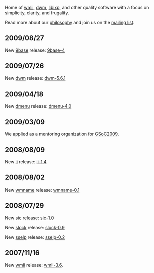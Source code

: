 Home of [wmii](http://wmii.suckless.org), [dwm](http://dwm.suckless.org), [libixp](http://libs.suckless.org/libixp), and other quality
software with a focus on simplicity, clarity, and frugality.

Read more about our [philosophy](/common/) and join us on the [mailing list](common/community).

2009/08/27
----------
New [9base](http://tools.suckless.org/9base) release: [9base-4](http://dl.suckless.org/tools/9base-4.tar.gz)

2009/07/26
----------
New [dwm](http://dwm.suckless.org) release: [dwm-5.6.1](http://dl.suckless.org/dwm/dwm-5.6.1.tar.gz)

2009/04/18
----------
New [dmenu](http://tools.suckless.org/dmenu) release: [dmenu-4.0](http://dl.suckless.org/tools/dmenu-4.0.tar.gz)

2009/03/09
----------
We applied as a mentoring organization for [GSoC2009](http://suckless.org/common/project_ideas).

2008/08/09
----------
New [ii](http://tools.suckless.org/ii) release: [ii-1.4](http://dl.suckless.org/tools/ii-1.4.tar.gz)

2008/08/02
----------
New [wmname](http://tools.suckless.org/wmname) release: [wmname-0.1](http://dl.suckless.org/tools/wmname-0.1.tar.gz)

2008/07/29
----------
New [sic](http://tools.suckless.org/sic) release: [sic-1.0](http://dl.suckless.org/tools/sic-1.0.tar.gz)

New [slock](http://tools.suckless.org/slock) release: [slock-0.9](http://dl.suckless.org/tools/slock-0.9.tar.gz)

New [sselp](http://tools.suckless.org/sselp) release: [sselp-0.2](http://dl.suckless.org/tools/sselp-0.2.tar.gz)

2007/11/16
----------
New [wmii](http://wmii.suckless.org) release: [wmii-3.6](http://dl.suckless.org/wmii/wmii-3.6.tar.gz).

